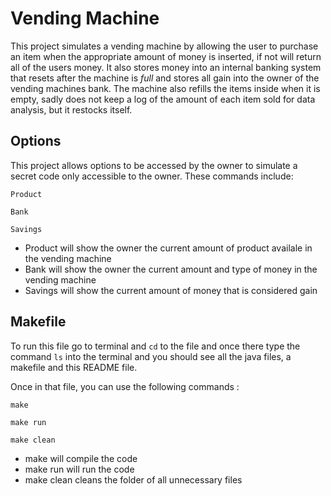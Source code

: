 # Vending Machine

This project simulates a vending machine by allowing the user to purchase an item when the appropriate amount of money is inserted, if not will return all of the users money. It also stores money into an internal banking system that resets after the machine is *full* and stores all gain into the owner of the vending machines bank. The machine also refills the items inside when it is empty, sadly does not keep a log of the amount of each item sold for data analysis, but it restocks itself.

## Options

This project allows options to be accessed by the owner to simulate a secret code only accessible to the owner. These commands include:

`Product`

`Bank`

`Savings`

* Product will show the owner the current amount of product availale in the vending machine
* Bank will show the owner the current amount and type of money in the vending machine
* Savings will show the current amount of money that is considered gain

## Makefile

To run this file go to terminal and `cd` to the file and once there type the command `ls` into the terminal and you should see all the java files, a makefile and this README file.

Once in that file, you can use the following commands :

`make`

`make run`

`make clean`

* make will compile the code
* make run will run the code
* make clean cleans the folder of all unnecessary files
